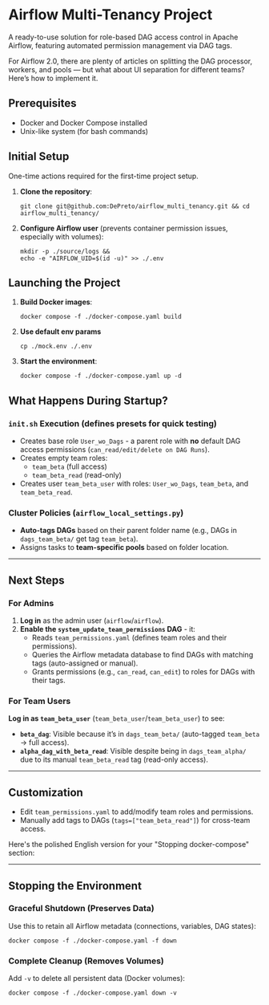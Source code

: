 # Airflow Multi-Tenancy Project

A ready-to-use solution for role-based DAG access control in Apache Airflow, featuring automated permission management via DAG tags.

For Airflow 2.0, there are plenty of articles on splitting the DAG processor, workers, and pools — but what about UI separation for different teams?
Here’s how to implement it.


## Prerequisites
- Docker and Docker Compose installed
- Unix-like system (for bash commands)

## Initial Setup
One-time actions required for the first-time project setup.

1. **Clone the repository**:
   ```shell
   git clone git@github.com:DePreto/airflow_multi_tenancy.git && cd airflow_multi_tenancy/
   ```

2. **Configure Airflow user** (prevents container permission issues, especially with volumes):
   ```shell
   mkdir -p ./source/logs &&
   echo -e "AIRFLOW_UID=$(id -u)" >> ./.env
   ```

## Launching the Project
1. **Build Docker images**:
   ```shell
   docker compose -f ./docker-compose.yaml build
   ```

2. **Use default env params**
   ```shell
   cp ./mock.env ./.env
   ```

3. **Start the environment**:
   ```shell
   docker compose -f ./docker-compose.yaml up -d
   ```

## What Happens During Startup?
### `init.sh` Execution (defines presets for quick testing)
- Creates base role `User_wo_Dags` - a parent role with **no** default DAG access permissions (`can_read/edit/delete on DAG Runs`).
- Creates empty team roles:  
  - `team_beta` (full access)  
  - `team_beta_read` (read-only)  
- Creates user `team_beta_user` with roles: `User_wo_Dags`, `team_beta`, and `team_beta_read`.

### Cluster Policies (`airflow_local_settings.py`)
- **Auto-tags DAGs** based on their parent folder name (e.g., DAGs in `dags_team_beta/` get tag `team_beta`).
- Assigns tasks to **team-specific pools** based on folder location.

---

## Next Steps
### For Admins
1. **Log in** as the admin user (`airflow`/`airflow`).
2. **Enable the `system_update_team_permissions` DAG** - it:
   - Reads `team_permissions.yaml` (defines team roles and their permissions).
   - Queries the Airflow metadata database to find DAGs with matching tags (auto-assigned or manual).
   - Grants permissions (e.g., `can_read`, `can_edit`) to roles for DAGs with their tags.

### For Team Users
**Log in as `team_beta_user`** (`team_beta_user`/`team_beta_user`) to see:  
- **`beta_dag`**: Visible because it’s in `dags_team_beta/` (auto-tagged `team_beta` → full access).  
- **`alpha_dag_with_beta_read`**: Visible despite being in `dags_team_alpha/` due to its manual `team_beta_read` tag (read-only access).  

---

## Customization
- Edit `team_permissions.yaml` to add/modify team roles and permissions.
- Manually add tags to DAGs (`tags=["team_beta_read"]`) for cross-team access.


Here's the polished English version for your "Stopping docker-compose" section:

---

## Stopping the Environment

### Graceful Shutdown (Preserves Data)
Use this to retain all Airflow metadata (connections, variables, DAG states):  
```shell
docker compose -f ./docker-compose.yaml -f down
```

### Complete Cleanup (Removes Volumes)
Add `-v` to delete all persistent data (Docker volumes):  
```shell
docker compose -f ./docker-compose.yaml down -v
```
